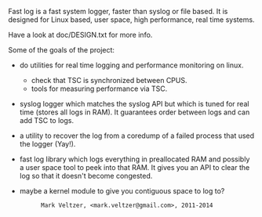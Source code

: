 Fast log is a fast system logger, faster than syslog or file based.
It is designed for Linux based, user space, high performance, real time
systems.

Have a look at doc/DESIGN.txt for more info.

Some of the goals of the project:
- do utilities for real time logging and performance monitoring on linux.
	- check that TSC is synchronized between CPUS.
	- tools for measuring performance via TSC.
- syslog logger which matches the syslog API but which is tuned for real time
	(stores all logs in RAM).
	It guarantees order between logs and can add TSC to logs.
- a utility to recover the log from a coredump of a failed process that used the
	logger (Yay!).
- fast log library which logs everything in preallocated RAM and possibly
	a user space tool to peek into that RAM.
	It gives you an API to clear the log so that it doesn't become congested.
- maybe a kernel module to give you contiguous space to log to?

			Mark Veltzer, <mark.veltzer@gmail.com>, 2011-2014
